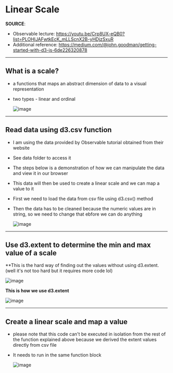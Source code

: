 # Linear Scale

**SOURCE**:
* Observable lecture: https://youtu.be/Crp8UX-eQB0?list=PLOHIJAFwtkEcK_mLLScnX2B-yHDjzSxuR
* Additional reference: https://medium.com/@john.goodman/getting-started-with-d3-js-6de226320878

---------------------
**What is a scale?**
---------------------
- a functions that maps an abstract dimension of data to a visual representation
- two types - linear and ordinal

  ![image](https://github.com/asyikin22/D3.js-Basics/assets/148519441/4a8f096f-a002-4f7f-89f9-3ce612a269db)

---------------------
**Read data using d3.csv function**
---------------------
- I am using the data provided by Observable tutorial obtained from their website
- See data folder to access it
- The steps below is a demonstration of how we can manipulate the data and view it in our browser
- This data will then be used to create a linear scale and we can map a value to it
- First we need to load the data from csv file using d3.csv() method
- Then the data has to be cleaned because the numeric values are in string, so we need to change that ebfore we can do anything
  
  ![image](https://github.com/asyikin22/D3.js-Basics/assets/148519441/0f5019af-358a-4da2-a4a0-dcda71c54e40)

---------------------
**Use d3.extent to determine the min and max value of a scale**
---------------------

**This is the hard way of finding out the values without using d3.extent. (well it's not too hard but it requires more code lol)

  ![image](https://github.com/asyikin22/D3.js-Basics/assets/148519441/c372d409-715c-4f7e-8953-926b80401d9d)

**This is how we use d3.extent**

![image](https://github.com/asyikin22/D3.js-Basics/assets/148519441/ff9afc60-8837-4170-8eef-1b1fbf4025e3)

---------------------
**Create a linear scale and map a value**
---------------------

* please note that this code can't be executed in isolation from the rest of the function explained above because we derived the extent values directly from csv file
* It needs to run in the same function block
  
  ![image](https://github.com/asyikin22/D3.js-Basics/assets/148519441/e3693e9d-a45d-42ae-94f9-4891f2f6a664)







